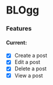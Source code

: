 # BLOgg
### Features
#### Current:
- [x] Create a post
- [x] Edit a post
- [x] Delete a post
- [x] View a post